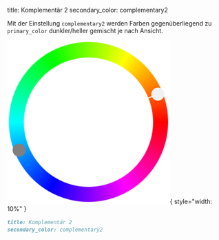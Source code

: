 title: Komplementär 2
secondary_color: complementary2

Mit der Einstellung `complementary2` werden Farben gegenüberliegend zu `primary_color` dunkler/heller gemischt je nach Ansicht.

![](../../../img/sc_complementary.svg){ style="width: 10%" }

```markdown
title: Komplementär 2
secondary_color: complementary2
```
